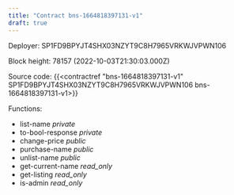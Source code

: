 ```yaml
---
title: "Contract bns-1664818397131-v1"
draft: true
---
```

Deployer: SP1FD9BPYJT4SHX03NZYT9C8H7965VRKWJVPWN106


 



Block height: 78157 (2022-10-03T21:30:03.000Z)

Source code: {{<contractref "bns-1664818397131-v1" SP1FD9BPYJT4SHX03NZYT9C8H7965VRKWJVPWN106 bns-1664818397131-v1>}}

Functions:

* list-name _private_
* to-bool-response _private_
* change-price _public_
* purchase-name _public_
* unlist-name _public_
* get-current-name _read_only_
* get-listing _read_only_
* is-admin _read_only_
